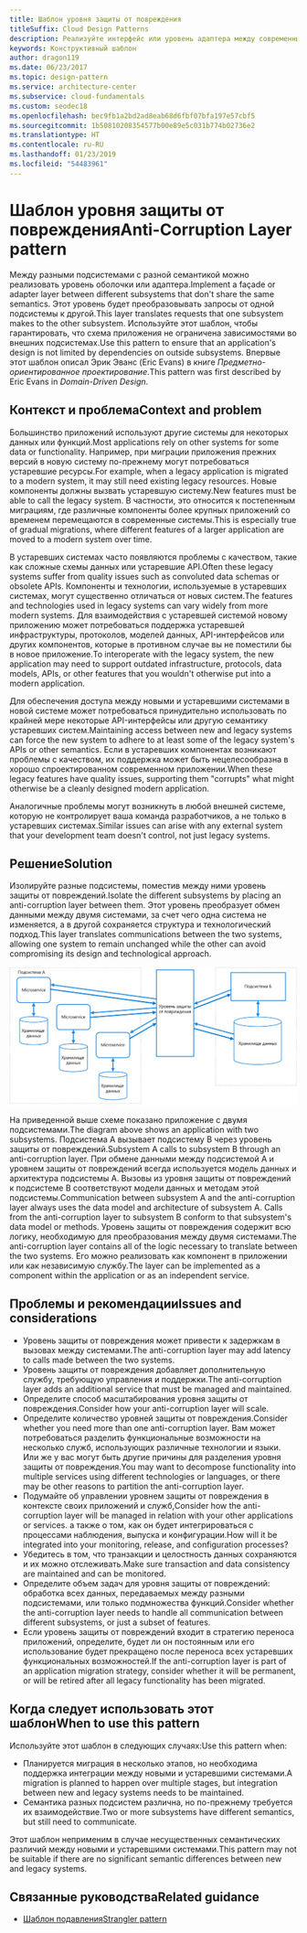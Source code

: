 ```yaml
---
title: Шаблон уровня защиты от повреждения
titleSuffix: Cloud Design Patterns
description: Реализуйте интерфейс или уровень адаптера между современным приложением и устаревшей системой.
keywords: Конструктивный шаблон
author: dragon119
ms.date: 06/23/2017
ms.topic: design-pattern
ms.service: architecture-center
ms.subservice: cloud-fundamentals
ms.custom: seodec18
ms.openlocfilehash: bec9fb1a2bd2ad8eab68d6fbf07bfa197e57cbf5
ms.sourcegitcommit: 1b50810208354577b00e89e5c031b774b02736e2
ms.translationtype: HT
ms.contentlocale: ru-RU
ms.lasthandoff: 01/23/2019
ms.locfileid: "54483961"
---
```

# <a name="anti-corruption-layer-pattern"></a><span data-ttu-id="98380-104">Шаблон уровня защиты от повреждения</span><span class="sxs-lookup"><span data-stu-id="98380-104">Anti-Corruption Layer pattern</span></span>

<span data-ttu-id="98380-105">Между разными подсистемами с разной семантикой можно реализовать уровень оболочки или адаптера.</span><span class="sxs-lookup"><span data-stu-id="98380-105">Implement a façade or adapter layer between different subsystems that don't share the same semantics.</span></span> <span data-ttu-id="98380-106">Этот уровень будет преобразовывать запросы от одной подсистемы к другой.</span><span class="sxs-lookup"><span data-stu-id="98380-106">This layer translates requests that one subsystem makes to the other subsystem.</span></span> <span data-ttu-id="98380-107">Используйте этот шаблон, чтобы гарантировать, что схема приложения не ограничена зависимостями во внешних подсистемах.</span><span class="sxs-lookup"><span data-stu-id="98380-107">Use this pattern to ensure that an application's design is not limited by dependencies on outside subsystems.</span></span> <span data-ttu-id="98380-108">Впервые этот шаблон описал Эрик Эванс (Eric Evans) в книге *Предметно-ориентированное проектирование*.</span><span class="sxs-lookup"><span data-stu-id="98380-108">This pattern was first described by Eric Evans in *Domain-Driven Design*.</span></span>

## <a name="context-and-problem"></a><span data-ttu-id="98380-109">Контекст и проблема</span><span class="sxs-lookup"><span data-stu-id="98380-109">Context and problem</span></span>

<span data-ttu-id="98380-110">Большинство приложений используют другие системы для некоторых данных или функций.</span><span class="sxs-lookup"><span data-stu-id="98380-110">Most applications rely on other systems for some data or functionality.</span></span> <span data-ttu-id="98380-111">Например, при миграции приложения прежних версий в новую систему по-прежнему могут потребоваться устаревшие ресурсы.</span><span class="sxs-lookup"><span data-stu-id="98380-111">For example, when a legacy application is migrated to a modern system, it may still need existing legacy resources.</span></span> <span data-ttu-id="98380-112">Новые компоненты должны вызвать устаревшую систему.</span><span class="sxs-lookup"><span data-stu-id="98380-112">New features must be able to call the legacy system.</span></span> <span data-ttu-id="98380-113">В частности, это относится к постепенным миграциям, где различные компоненты более крупных приложений со временем перемещаются в современные системы.</span><span class="sxs-lookup"><span data-stu-id="98380-113">This is especially true of gradual migrations, where different features of a larger application are moved to a modern system over time.</span></span>

<span data-ttu-id="98380-114">В устаревших системах часто появляются проблемы с качеством, такие как сложные схемы данных или устаревшие API.</span><span class="sxs-lookup"><span data-stu-id="98380-114">Often these legacy systems suffer from quality issues such as convoluted data schemas or obsolete APIs.</span></span> <span data-ttu-id="98380-115">Компоненты и технологии, используемые в устаревших системах, могут существенно отличаться от новых систем.</span><span class="sxs-lookup"><span data-stu-id="98380-115">The features and technologies used in legacy systems can vary widely from more modern systems.</span></span> <span data-ttu-id="98380-116">Для взаимодействия с устаревшей системой новому приложению может потребоваться поддержка устаревшей инфраструктуры, протоколов, моделей данных, API-интерфейсов или других компонентов, которые в противном случае вы не поместили бы в новое приложение.</span><span class="sxs-lookup"><span data-stu-id="98380-116">To interoperate with the legacy system, the new application may need to support outdated infrastructure, protocols, data models, APIs, or other features that you wouldn't otherwise put into a modern application.</span></span>

<span data-ttu-id="98380-117">Для обеспечения доступа между новыми и устаревшими системами в новой системе может потребоваться принудительно использовать по крайней мере некоторые API-интерфейсы или другую семантику устаревших систем.</span><span class="sxs-lookup"><span data-stu-id="98380-117">Maintaining access between new and legacy systems can force the new system to adhere to at least some of the legacy system's APIs or other semantics.</span></span> <span data-ttu-id="98380-118">Если в устаревших компонентах возникают проблемы с качеством, их поддержка может быть нецелесообразна в хорошо спроектированном современном приложении.</span><span class="sxs-lookup"><span data-stu-id="98380-118">When these legacy features have quality issues, supporting them "corrupts" what might otherwise be a cleanly designed modern application.</span></span>

<span data-ttu-id="98380-119">Аналогичные проблемы могут возникнуть в любой внешней системе, которую не контролирует ваша команда разработчиков, а не только в устаревших системах.</span><span class="sxs-lookup"><span data-stu-id="98380-119">Similar issues can arise with any external system that your development team doesn't control, not just legacy systems.</span></span>

## <a name="solution"></a><span data-ttu-id="98380-120">Решение</span><span class="sxs-lookup"><span data-stu-id="98380-120">Solution</span></span>

<span data-ttu-id="98380-121">Изолируйте разные подсистемы, поместив между ними уровень защиты от повреждений.</span><span class="sxs-lookup"><span data-stu-id="98380-121">Isolate the different subsystems by placing an anti-corruption layer between them.</span></span> <span data-ttu-id="98380-122">Этот уровень преобразует обмен данными между двумя системами, за счет чего одна система не изменяется, а в другой сохраняется структура и технологический подход.</span><span class="sxs-lookup"><span data-stu-id="98380-122">This layer translates communications between the two systems, allowing one system to remain unchanged while the other can avoid compromising its design and technological approach.</span></span>

![Шаблон уровня защиты от повреждения](./_images/anti-corruption-layer.png)

<span data-ttu-id="98380-124">На приведенной выше схеме показано приложение с двумя подсистемами.</span><span class="sxs-lookup"><span data-stu-id="98380-124">The diagram above shows an application with two subsystems.</span></span> <span data-ttu-id="98380-125">Подсистема A вызывает подсистему B через уровень защиты от повреждений.</span><span class="sxs-lookup"><span data-stu-id="98380-125">Subsystem A calls to subsystem B through an anti-corruption layer.</span></span> <span data-ttu-id="98380-126">При обмене данными между подсистемой A и уровнем защиты от повреждений всегда используется модель данных и архитектура подсистемы A. Вызовы из уровня защиты от повреждений к подсистеме B соответствуют модели данных и методам этой подсистемы.</span><span class="sxs-lookup"><span data-stu-id="98380-126">Communication between subsystem A and the anti-corruption layer always uses the data model and architecture of subsystem A. Calls from the anti-corruption layer to subsystem B conform to that subsystem's data model or methods.</span></span> <span data-ttu-id="98380-127">Уровень защиты от повреждения содержит всю логику, необходимую для преобразования между двумя системами.</span><span class="sxs-lookup"><span data-stu-id="98380-127">The anti-corruption layer contains all of the logic necessary to translate between the two systems.</span></span> <span data-ttu-id="98380-128">Его можно реализовать как компонент в приложении или как независимую службу.</span><span class="sxs-lookup"><span data-stu-id="98380-128">The layer can be implemented as a component within the application or as an independent service.</span></span>

## <a name="issues-and-considerations"></a><span data-ttu-id="98380-129">Проблемы и рекомендации</span><span class="sxs-lookup"><span data-stu-id="98380-129">Issues and considerations</span></span>

- <span data-ttu-id="98380-130">Уровень защиты от повреждения может привести к задержкам в вызовах между системами.</span><span class="sxs-lookup"><span data-stu-id="98380-130">The anti-corruption layer may add latency to calls made between the two systems.</span></span>
- <span data-ttu-id="98380-131">Уровень защиты от повреждения добавляет дополнительную службу, требующую управления и поддержки.</span><span class="sxs-lookup"><span data-stu-id="98380-131">The anti-corruption layer adds an additional service that must be managed and maintained.</span></span>
- <span data-ttu-id="98380-132">Определите способ масштабирования уровня защиты от повреждения.</span><span class="sxs-lookup"><span data-stu-id="98380-132">Consider how your anti-corruption layer will scale.</span></span>
- <span data-ttu-id="98380-133">Определите количество уровней защиты от повреждения.</span><span class="sxs-lookup"><span data-stu-id="98380-133">Consider whether you need more than one anti-corruption layer.</span></span> <span data-ttu-id="98380-134">Вам может потребоваться разделить функциональные возможности на несколько служб, использующих различные технологии и языки. Или же у вас могут быть другие причины для разделения уровня защиты от повреждения.</span><span class="sxs-lookup"><span data-stu-id="98380-134">You may want to decompose functionality into multiple services using different technologies or languages, or there may be other reasons to partition the anti-corruption layer.</span></span>
- <span data-ttu-id="98380-135">Подумайте об управлении уровнем защиты от повреждения в контексте своих приложений и служб,</span><span class="sxs-lookup"><span data-stu-id="98380-135">Consider how the anti-corruption layer will be managed in relation with your other applications or services.</span></span> <span data-ttu-id="98380-136">а также о том, как он будет интегрироваться с процессами наблюдения, выпуска и конфигурации.</span><span class="sxs-lookup"><span data-stu-id="98380-136">How will it be integrated into your monitoring, release, and configuration processes?</span></span>
- <span data-ttu-id="98380-137">Убедитесь в том, что транзакции и целостность данных сохраняются и их можно отслеживать.</span><span class="sxs-lookup"><span data-stu-id="98380-137">Make sure transaction and data consistency are maintained and can be monitored.</span></span>
- <span data-ttu-id="98380-138">Определите объем задач для уровня защиты от повреждений: обработка всех данных, передаваемых между разными подсистемами, или только подмножества функций.</span><span class="sxs-lookup"><span data-stu-id="98380-138">Consider whether the anti-corruption layer needs to handle all communication between different subsystems, or just a subset of features.</span></span>
- <span data-ttu-id="98380-139">Если уровень защиты от повреждений входит в стратегию переноса приложений, определите, будет ли он постоянным или его использование будет прекращено после переноса всех устаревших функциональных возможностей.</span><span class="sxs-lookup"><span data-stu-id="98380-139">If the anti-corruption layer is part of an application migration strategy, consider whether it will be permanent, or will be retired after all legacy functionality has been migrated.</span></span>

## <a name="when-to-use-this-pattern"></a><span data-ttu-id="98380-140">Когда следует использовать этот шаблон</span><span class="sxs-lookup"><span data-stu-id="98380-140">When to use this pattern</span></span>

<span data-ttu-id="98380-141">Используйте этот шаблон в следующих случаях:</span><span class="sxs-lookup"><span data-stu-id="98380-141">Use this pattern when:</span></span>

- <span data-ttu-id="98380-142">Планируется миграция в несколько этапов, но необходима поддержка интеграции между новыми и устаревшими системами.</span><span class="sxs-lookup"><span data-stu-id="98380-142">A migration is planned to happen over multiple stages, but integration between new and legacy systems needs to be maintained.</span></span>
- <span data-ttu-id="98380-143">Семантика разных подсистем различна, но по-прежнему требуется их взаимодействие.</span><span class="sxs-lookup"><span data-stu-id="98380-143">Two or more subsystems have different semantics, but still need to communicate.</span></span>

<span data-ttu-id="98380-144">Этот шаблон неприменим в случае несущественных семантических различий между новыми и устаревшими системами.</span><span class="sxs-lookup"><span data-stu-id="98380-144">This pattern may not be suitable if there are no significant semantic differences between new and legacy systems.</span></span>

## <a name="related-guidance"></a><span data-ttu-id="98380-145">Связанные руководства</span><span class="sxs-lookup"><span data-stu-id="98380-145">Related guidance</span></span>

- [<span data-ttu-id="98380-146">Шаблон подавления</span><span class="sxs-lookup"><span data-stu-id="98380-146">Strangler pattern</span></span>](./strangler.md)
